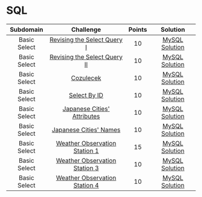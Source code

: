 # SQL

|          Subdomain          |                                                         Challenge                                                        | Points |                                                                                         Solution                                                                                        |
|:---------------------------:|:------------------------------------------------------------------------------------------------------------------------:|:------:|:---------------------------------------------------------------------------------------------------------------------------------------------------------------------------------------:|
|         Basic Select        | [Revising the Select Query I](https://www.hackerrank.com/challenges/revising-the-select-query/problem)                   |   10   | [MySQL Solution](https://github.com/doganaktarr/My-HackerRank-Solutions/blob/master/SQL/Basic%20Select/Revising%20the%20Select%20Query%20I.sql)                                         |
|         Basic Select        | [Revising the Select Query II](https://www.hackerrank.com/challenges/revising-the-select-query-2/problem)                |   10   | [MySQL Solution](https://github.com/doganaktarr/My-HackerRank-Solutions/blob/master/SQL/Basic%20Select/Revising%20the%20Select%20Query%20II.sql)                                        |
|         Basic Select        | [Cozulecek]()                |   10   | [MySQL Solution]()                                        |
|         Basic Select        | [Select By ID](https://www.hackerrank.com/challenges/select-by-id/problem)                                               |   10   | [MySQL Solution](https://github.com/doganaktarr/My-HackerRank-Solutions/blob/master/SQL/Basic%20Select/Select%20By%20ID.sql)                                                            |
|         Basic Select        | [Japanese Cities' Attributes](https://www.hackerrank.com/challenges/japanese-cities-attributes/problem)                  |   10   | [MySQL Solution](https://github.com/doganaktarr/My-HackerRank-Solutions/blob/master/SQL/Basic%20Select/Japanese%20Cities'%20Attributes.sql)                                             |
|         Basic Select        | [Japanese Cities' Names](https://www.hackerrank.com/challenges/japanese-cities-name/problem)                             |   10   | [MySQL Solution](https://github.com/doganaktarr/My-HackerRank-Solutions/blob/master/SQL/Basic%20Select/Japanese%20Cities'%20Names.sql)                                                  |
|         Basic Select        | [Weather Observation Station 1](https://www.hackerrank.com/challenges/weather-observation-station-1/problem)             |   15   | [MySQL Solution](https://github.com/doganaktarr/My-HackerRank-Solutions/blob/master/SQL/Basic%20Select/Weather%20Observation%20Station%201.sql)                                         |
|         Basic Select        | [Weather Observation Station 3](https://www.hackerrank.com/challenges/weather-observation-station-3)                     |   10   | [MySQL Solution](https://github.com/doganaktarr/My-HackerRank-Solutions/blob/master/SQL/Basic%20Select/Weather%20Observation%20Station%203.sql)                                                  |
|         Basic Select        | [Weather Observation Station 4](https://www.hackerrank.com/challenges/weather-observation-station-4/problem)             |   10   | [MySQL Solution](https://github.com/doganaktarr/My-HackerRank-Solutions/blob/master/SQL/Basic%20Select/Weather%20Observation%20Station%204.sql)                                                  |
